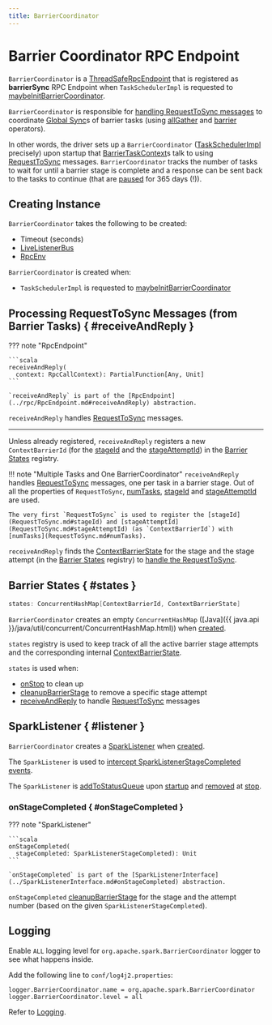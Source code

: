 ```yaml
---
title: BarrierCoordinator
---
```


# Barrier Coordinator RPC Endpoint

`BarrierCoordinator` is a [ThreadSafeRpcEndpoint](../rpc/RpcEndpoint.md#ThreadSafeRpcEndpoint) that is registered as **barrierSync** RPC Endpoint when `TaskSchedulerImpl` is requested to [maybeInitBarrierCoordinator](../scheduler/TaskSchedulerImpl.md#maybeInitBarrierCoordinator).

`BarrierCoordinator` is responsible for [handling RequestToSync messages](#receiveAndReply) to coordinate [Global Sync](BarrierTaskContext.md#runBarrier)s of barrier tasks (using [allGather](BarrierTaskContext.md#allGather) and [barrier](BarrierTaskContext.md#barrier) operators).

In other words, the driver sets up a `BarrierCoordinator` ([TaskSchedulerImpl](../scheduler/TaskSchedulerImpl.md#maybeInitBarrierCoordinator) precisely) upon startup that [BarrierTaskContext](BarrierTaskContext.md)s talk to using [RequestToSync](RequestToSync.md) messages. `BarrierCoordinator` tracks the number of tasks to wait for until a barrier stage is complete and a response can be sent back to the tasks to continue (that are [paused](BarrierTaskContext.md#barrier) for 365 days (!)).

## Creating Instance

`BarrierCoordinator` takes the following to be created:

* <span id="timeoutInSecs"> Timeout (seconds)
* <span id="listenerBus"> [LiveListenerBus](../scheduler/LiveListenerBus.md)
* <span id="rpcEnv"> [RpcEnv](../rpc/RpcEnv.md)

`BarrierCoordinator` is created when:

* `TaskSchedulerImpl` is requested to [maybeInitBarrierCoordinator](../scheduler/TaskSchedulerImpl.md#maybeInitBarrierCoordinator)

## Processing RequestToSync Messages (from Barrier Tasks) { #receiveAndReply }

??? note "RpcEndpoint"

    ```scala
    receiveAndReply(
      context: RpcCallContext): PartialFunction[Any, Unit]
    ```

    `receiveAndReply` is part of the [RpcEndpoint](../rpc/RpcEndpoint.md#receiveAndReply) abstraction.

`receiveAndReply` handles [RequestToSync](RequestToSync.md) messages.

---

Unless already registered, `receiveAndReply` registers a new `ContextBarrierId` (for the [stageId](RequestToSync.md#stageId) and the [stageAttemptId](RequestToSync.md#stageAttemptId)) in the [Barrier States](#states) registry.

!!! note "Multiple Tasks and One BarrierCoordinator"
    `receiveAndReply` handles [RequestToSync](RequestToSync.md) messages, one per task in a barrier stage.
    Out of all the properties of `RequestToSync`, [numTasks](RequestToSync.md#numTasks), [stageId](RequestToSync.md#stageId) and [stageAttemptId](RequestToSync.md#stageAttemptId) are used.

    The very first `RequestToSync` is used to register the [stageId](RequestToSync.md#stageId) and [stageAttemptId](RequestToSync.md#stageAttemptId) (as `ContextBarrierId`) with [numTasks](RequestToSync.md#numTasks).

`receiveAndReply` finds the [ContextBarrierState](ContextBarrierState.md) for the stage and the stage attempt (in the [Barrier States](#states) registry) to [handle the RequestToSync](ContextBarrierState.md#handleRequest).

## Barrier States { #states }

```scala
states: ConcurrentHashMap[ContextBarrierId, ContextBarrierState]
```

`BarrierCoordinator` creates an empty `ConcurrentHashMap` ([Java]({{ java.api }}/java/util/concurrent/ConcurrentHashMap.html)) when [created](#creating-instance).

`states` registry is used to keep track of all the active barrier stage attempts and the corresponding internal [ContextBarrierState](ContextBarrierState.md).

`states` is used when:

* [onStop](#onStop) to clean up
* [cleanupBarrierStage](#cleanupBarrierStage) to remove a specific stage attempt
* [receiveAndReply](#receiveAndReply) to handle [RequestToSync](RequestToSync.md) messages

## SparkListener { #listener }

`BarrierCoordinator` creates a [SparkListener](../SparkListener.md) when [created](#creating-instance).

The `SparkListener` is used to [intercept SparkListenerStageCompleted events](#onStageCompleted).

The `SparkListener` is [addToStatusQueue](../scheduler/LiveListenerBus.md#addToStatusQueue) upon [startup](#onStart) and [removed](../scheduler/LiveListenerBus.md#removeListener) at [stop](#onStop).

### onStageCompleted { #onStageCompleted }

??? note "SparkListener"

    ```scala
    onStageCompleted(
      stageCompleted: SparkListenerStageCompleted): Unit
    ```

    `onStageCompleted` is part of the [SparkListenerInterface](../SparkListenerInterface.md#onStageCompleted) abstraction.

`onStageCompleted` [cleanupBarrierStage](#cleanupBarrierStage) for the stage and the attempt number (based on the given `SparkListenerStageCompleted`).

## Logging

Enable `ALL` logging level for `org.apache.spark.BarrierCoordinator` logger to see what happens inside.

Add the following line to `conf/log4j2.properties`:

```text
logger.BarrierCoordinator.name = org.apache.spark.BarrierCoordinator
logger.BarrierCoordinator.level = all
```

Refer to [Logging](../spark-logging.md).
